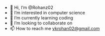 - 👋 Hi, I’m @Rohanz02
- 👀 I’m interested in computer science
- 🌱 I’m currently learning coding
- 💞️ I’m looking to collaborate on 
- 📫 How to reach me vkrohan02@gmail.com

<!---
Rohanz02/Rohanz02 is a ✨ special ✨ repository because its `README.md` (this file) appears on your GitHub profile.
You can click the Preview link to take a look at your changes.
--->
